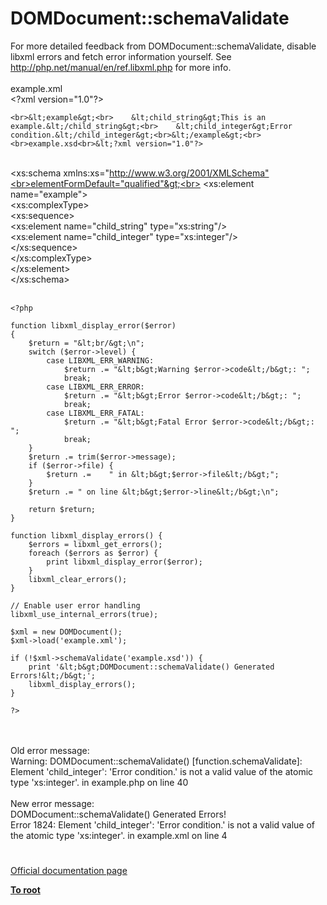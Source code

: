 # DOMDocument::schemaValidate



For more detailed feedback from DOMDocument::schemaValidate, disable libxml errors and fetch error information yourself.  See http://php.net/manual/en/ref.libxml.php for more info.<br><br>example.xml<br>&lt;?xml version="1.0"?>
```
<br>&lt;example&gt;<br>    &lt;child_string&gt;This is an example.&lt;/child_string&gt;<br>    &lt;child_integer&gt;Error condition.&lt;/child_integer&gt;<br>&lt;/example&gt;<br><br>example.xsd<br>&lt;?xml version="1.0"?>
```
<br>&lt;xs:schema xmlns:xs="http://www.w3.org/2001/XMLSchema"<br>elementFormDefault="qualified"&gt;<br>    &lt;xs:element name="example"&gt;<br>        &lt;xs:complexType&gt;<br>            &lt;xs:sequence&gt;<br>                &lt;xs:element name="child_string" type="xs:string"/&gt;<br>                &lt;xs:element name="child_integer" type="xs:integer"/&gt;<br>            &lt;/xs:sequence&gt;<br>        &lt;/xs:complexType&gt;<br>    &lt;/xs:element&gt;<br>&lt;/xs:schema&gt;<br><br>

```
<?php

function libxml_display_error($error)
{
    $return = "&lt;br/&gt;\n";
    switch ($error->level) {
        case LIBXML_ERR_WARNING:
            $return .= "&lt;b&gt;Warning $error->code&lt;/b&gt;: ";
            break;
        case LIBXML_ERR_ERROR:
            $return .= "&lt;b&gt;Error $error->code&lt;/b&gt;: ";
            break;
        case LIBXML_ERR_FATAL:
            $return .= "&lt;b&gt;Fatal Error $error->code&lt;/b&gt;: ";
            break;
    }
    $return .= trim($error->message);
    if ($error->file) {
        $return .=    " in &lt;b&gt;$error->file&lt;/b&gt;";
    }
    $return .= " on line &lt;b&gt;$error->line&lt;/b&gt;\n";

    return $return;
}

function libxml_display_errors() {
    $errors = libxml_get_errors();
    foreach ($errors as $error) {
        print libxml_display_error($error);
    }
    libxml_clear_errors();
}

// Enable user error handling
libxml_use_internal_errors(true);

$xml = new DOMDocument(); 
$xml->load('example.xml'); 

if (!$xml->schemaValidate('example.xsd')) {
    print '&lt;b&gt;DOMDocument::schemaValidate() Generated Errors!&lt;/b&gt;';
    libxml_display_errors();
}

?>
```
<br><br>Old error message:<br>Warning: DOMDocument::schemaValidate() [function.schemaValidate]: Element &apos;child_integer&apos;: &apos;Error condition.&apos; is not a valid value of the atomic type &apos;xs:integer&apos;. in example.php on line 40<br><br>New error message:<br>DOMDocument::schemaValidate() Generated Errors!<br>Error 1824: Element &apos;child_integer&apos;: &apos;Error condition.&apos; is not a valid value of the atomic type &apos;xs:integer&apos;. in example.xml on line 4  

#

[Official documentation page](https://www.php.net/manual/en/domdocument.schemavalidate.php)

**[To root](/README.md)**